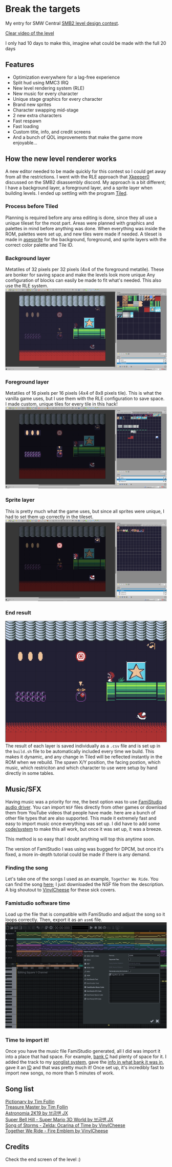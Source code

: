 # Break the targets
My entry for SMW Central [SMB2 level design contest](https://www.smwcentral.net/?p=viewthread&t=130297&page=1&pid=1652030#p1652030).

[Clear video of the level](https://www.youtube.com/watch?v=jsrPxex7x3g)  

I only had 10 days to make this, imagine what could be made with the full 20 days

## Features
* Optimization everywhere for a lag-free experience
* Split hud using MMC3 IRQ
* New level rendering system (RLE)
* New music for every character
* Unique stage graphics for every character
* Brand new sprites
* Character swapping mid-stage
* 2 new extra characters
* Fast respawn
* Fast loading
* Custom title, info, and credit screens
* And a bunch of QOL improvements that make the game more enjoyable...

## How the new level renderer works
A new editor needed to be made quickly for this contest so I could get away from all the restrictions. I went with the RLE approach that [Xkeeper0](https://github.com/Xkeeper0) discussed on the SMB2 disassembly discord. My approach is a bit different; I have a background layer, a foreground layer, and a sprite layer when building levels. I ended up settling with the program [Tiled](https://www.mapeditor.org/).  

### Process before Tiled
Planning is required before any area editing is done, since they all use a unique tileset for the most part. Areas were planned with graphics and palettes in mind before anything was done. When everything was inside the ROM, palettes were set up, and new tiles were made if needed.
A tileset is made in [asesprite](https://www.aseprite.org/) for the background, foreground, and sprite layers with the correct color palette and Tile ID.

### Background layer
Metatiles of 32 pixels per 32 pixels (4x4 of the foreground metatile). These are bonker for saving space and make the levels look more unique Any configuration of blocks can easily be made to fit what's needed. This also use the RLE system.
![](https://github.com/Producks/Break-The_Targets/blob/main/doc/background.PNG?raw=true)

### Foreground layer
Metatiles of 16 pixels per 16 pixels (4x4 of 8x8 pixels tile). This is what the vanilla game uses, but I use them with the RLE configuration to save space. I made custom, unique tiles for every tile in this hack!
![](https://github.com/Producks/Break-The_Targets/blob/main/doc/foreground.PNG?raw=true)

### Sprite layer
This is pretty much what the game uses, but since all sprites were unique, I had to set them up correctly in the tileset.
![](https://github.com/Producks/Break-The_Targets/blob/main/doc/sprites.PNG?raw=true)  

### End result
![](https://github.com/Producks/Break-The_Targets/blob/main/doc/final%20result.PNG?raw=true)
The result of each layer is saved individually as a `.csv` file and is set up in the `build.sh` file to be automatically included every time we build. This makes it dynamic, and any change in Tiled will be reflected instantly in the ROM when we rebuild. The spawn X/Y position, the facing postion, which music, which restriciton and which character to use were setup by hand directly in some tables.


## Music/SFX
Having music was a priority for me, the best option was to use [FamiStudio audio driver](https://famistudio.org/). 
You can import `NSF` files directly from other games or download them from YouTube videos that people have made. here are a bunch of other file types that are also supported. This made it extremely fast and easy to import music once everything was set up. I did have to add some [code/system](https://github.com/Producks/Break-The_Targets/blob/6239a144cdff4824310c3d4b1b8a470900b0ad90/src/famistudio_asm6.asm#L7502) to make this all work, but once it was set up, it was a breeze.  

This method is so easy that I doubt anything will top this anytime soon.  

The version of FamiStudio I was using was bugged for DPCM, but once it's fixed, a more in-depth tutorial could be made if there is any demand.

### Finding the song
Let's take one of the songs I used as an example, `Together We Ride`. You can find the song [here](https://www.youtube.com/watch?v=IoGIq-caOXM); I just downloaded the NSF file from the description. A big shoutout to [VinylCheese](https://www.youtube.com/@SwissVinyl) for these sick covers.

### Famistudio software time
Load up the file that is compatible with FamiStudio and adjust the song so it loops correctly. Then, export it as an `asm6` file.
![](https://github.com/Producks/Break-The_Targets/blob/main/doc/export_famistudio.PNG?raw=true)

### Time to import it!
Once you have the music file FamiStudio generated, all I did was import it into a place that had space. For example, [bank C](https://github.com/Producks/Break-The_Targets/blob/main/src/prg-c.asm) had plenty of space for it. I added the track to my [songlist system](https://github.com/Producks/Break-The_Targets/blob/6239a144cdff4824310c3d4b1b8a470900b0ad90/src/prg-e-f.asm#L2017), gave the [info in what bank it was in](https://github.com/Producks/Break-The_Targets/blob/6239a144cdff4824310c3d4b1b8a470900b0ad90/src/prg-e-f.asm#L2002), gave it an [ID](https://github.com/Producks/Break-The_Targets/blob/6239a144cdff4824310c3d4b1b8a470900b0ad90/src/prg-e-f.asm#L1990C1-L1990C17) and that was pretty much it! Once set up, it's incredibly fast to import new songs, no more than 5 minutes of work.

## Song list
[Pictionary by Tim Follin](https://www.youtube.com/watch?v=SJwh3erQlyE)  
[Treasure Master by Tim Follin](https://www.youtube.com/watch?v=8wZGVazbJYY)  
[Astronomia 2K19 by 브금맨 JX](https://www.youtube.com/watch?v=4Frn8z8IiDA)  
[Super Bell Hill - Super Mario 3D World by 브금맨 JX](https://www.youtube.com/watch?v=Igp4aAShhcw)  
[Song of Storms - Zelda: Ocarina of Time by VinylCheese](https://www.youtube.com/watch?v=STGVwdcSlUI)  
[Together We Ride - Fire Emblem by VinylCheese](https://www.youtube.com/watch?v=IoGIq-caOXM)
## Credits
Check the end screen of the level :)
